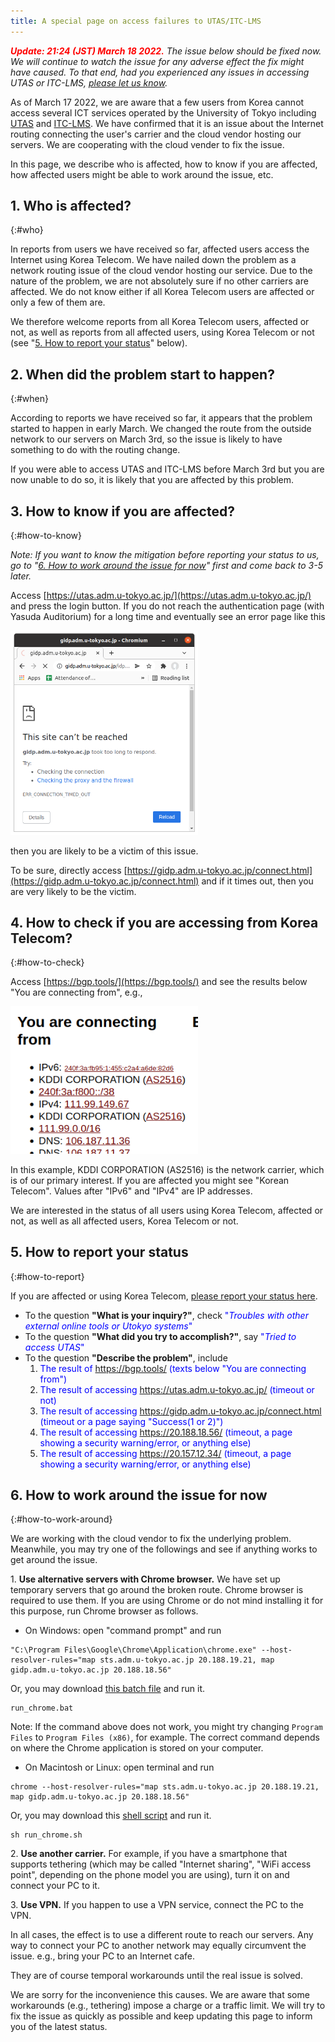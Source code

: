 ```yaml
---
title: A special page on access failures to UTAS/ITC-LMS
---
```


_<font color="red">**Update: 21:24 (JST) March 18 2022.**</font>  The issue below should be fixed now.  We will continue to watch the issue for any adverse effect the fix might have caused.  To that end, had you experienced any issues in accessing UTAS or ITC-LMS, [please let us know](#how-to-report)._

As of March 17 2022, we are aware that a few users from Korea cannot access several ICT services operated by the University of Tokyo including [UTAS](https://utelecon.adm.u-tokyo.ac.jp/en/utas) and [ITC-LMS](https://utelecon.adm.u-tokyo.ac.jp/en/itc_lms). We have confirmed that it is an issue about the Internet routing connecting the user's carrier and the cloud vendor hosting our servers. We are cooperating with the cloud vender to fix the issue.

In this page, we describe who is affected, how to know if you are affected, how affected users might be able to work around the issue, etc.

## 1. Who is affected?
{:#who}

In reports from users we have received so far, affected users access the Internet using Korea Telecom. We have nailed down the problem as a network routing issue of the cloud vendor hosting our service. Due to the nature of the problem, we are not absolutely sure if no other carriers are affected. We do not know either if all Korea Telecom users are affected or only a few of them are.

We therefore welcome reports from all Korea Telecom users, affected or not, as well as reports from all affected users, using Korea Telecom or not (see "[5. How to report your status](#how-to-report)" below).

## 2. When did the problem start to happen?
{:#when}

According to reports we have received so far, it appears that the problem started to happen in early March. We changed the route from the outside network to our servers on March 3rd, so the issue is likely to have something to do with the routing change.

If you were able to access UTAS and ITC-LMS before March 3rd but you are now unable to do so, it is likely that you are affected by this problem.

## 3. How to know if you are affected?
{:#how-to-know}

_Note: If you want to know the mitigation before reporting your status to us, go to "[6. How to work around the issue for now](#how-to-work-around)" first and come back to 3-5 later._

Access [https://utas.adm.u-tokyo.ac.jp/](https://utas.adm.u-tokyo.ac.jp/) and press the login button.
If you do not reach the authentication page (with Yasuda Auditorium) for a long time and eventually see an error page like this

<img src="img/timeout.png" width=300 />

then you are likely to be a victim of this issue.

To be sure, directly access [https://gidp.adm.u-tokyo.ac.jp/connect.html](https://gidp.adm.u-tokyo.ac.jp/connect.html) and if it times out, then you are very likely to be the victim.

## 4. How to check if you are accessing from Korea Telecom?
{:#how-to-check}

Access [https://bgp.tools/](https://bgp.tools/) and see the results below "You are connecting from", e.g.,

<img src="img/bgp.png" width=300 />

In this example, KDDI CORPORATION (AS2516) is the network carrier, which is of our primary interest. If you are affected you might see "Korean Telecom". Values after "IPv6" and "IPv4" are IP addresses. 

We are interested in the status of all users using Korea Telecom, affected or not, as well as all affected users, Korea Telecom or not.

## 5. How to report your status
{:#how-to-report}

If you are affected or using Korea Telecom, [please report your status here](https://docs.google.com/forms/d/e/1FAIpQLSeYMeqsVKfvc_THs_frehBaPoslYQfIKtE-fyIsfTDuazhkjQ/viewform).

* To the question **"What is your inquiry?"**, check <font color="blue">"*Troubles with other external online tools or Utokyo systems*"</font>
* To the question **"What did you try to accomplish?"**, say <font color="blue">"*Tried to access UTAS*"</font>
* To the question **"Describe the problem"**, include
  1. <font color="blue">The result of <a href="https://bgp.tools/">https://bgp.tools/</a> (texts below "You are connecting from")</font>
  1. <font color="blue">The result of accessing <a href="https://utas.adm.u-tokyo.ac.jp/">https://utas.adm.u-tokyo.ac.jp/</a> (timeout or not)</font>
  1. <font color="blue">The result of accessing <a href="https://gidp.adm.u-tokyo.ac.jp/connect.html">https://gidp.adm.u-tokyo.ac.jp/connect.html</a> (timeout or a page saying "Success(1 or 2)")</font>
  1. <font color="blue">The result of accessing <a href="https://20.188.18.56/">https://20.188.18.56/</a> (timeout, a page showing a security warning/error, or anything else)</font>
  1. <font color="blue">The result of accessing <a href="https://20.157.12.34/">https://20.157.12.34/</a> (timeout, a page showing a security warning/error, or anything else)</font>

## 6. How to work around the issue for now
{:#how-to-work-around}

We are working with the cloud vendor to fix the underlying problem. Meanwhile, you may try one of the followings and see if anything works to get around the issue.

1\. **Use alternative servers with Chrome browser.** We have set up temporary servers that go around the broken route. Chrome browser is required to use them. If you are using Chrome or do not mind installing it for this purpose, run Chrome browser as follows.
 * On Windows: open "command prompt" and run
```
"C:\Program Files\Google\Chrome\Application\chrome.exe" --host-resolver-rules="map sts.adm.u-tokyo.ac.jp 20.188.19.21, map gidp.adm.u-tokyo.ac.jp 20.188.18.56"
```
Or, you may download [this batch file](run_chrome.bat) and run it.
```
run_chrome.bat
```
Note: If the command above does not work, you might try changing `Program Files` to `Program Files (x86)`, for example. The correct command depends on where the Chrome application is stored on your computer.
 * On Macintosh or Linux: open terminal and run
```
chrome --host-resolver-rules="map sts.adm.u-tokyo.ac.jp 20.188.19.21, map gidp.adm.u-tokyo.ac.jp 20.188.18.56"
```
Or, you may download this [shell script](run_chrome.sh) and run it.
```
sh run_chrome.sh
```

2\. **Use another carrier.** For example, if you have a smartphone that supports tethering (which may be called "Internet sharing", "WiFi access point", depending on the phone model you are using), turn it on and connect your PC to it.

3\. **Use VPN.** If you happen to use a VPN service, connect the PC to the VPN.

In all cases, the effect is to use a different route to reach our servers. Any way to connect your PC to another network may equally circumvent the issue. e.g., bring your PC to an Internet cafe.

They are of course temporal workarounds until the real issue is solved.

We are sorry for the inconvenience this causes. We are aware that some workarounds (e.g., tethering) impose a charge or a traffic limit. We will try to fix the issue as quickly as possible and keep updating this page to inform you of the latest status.
